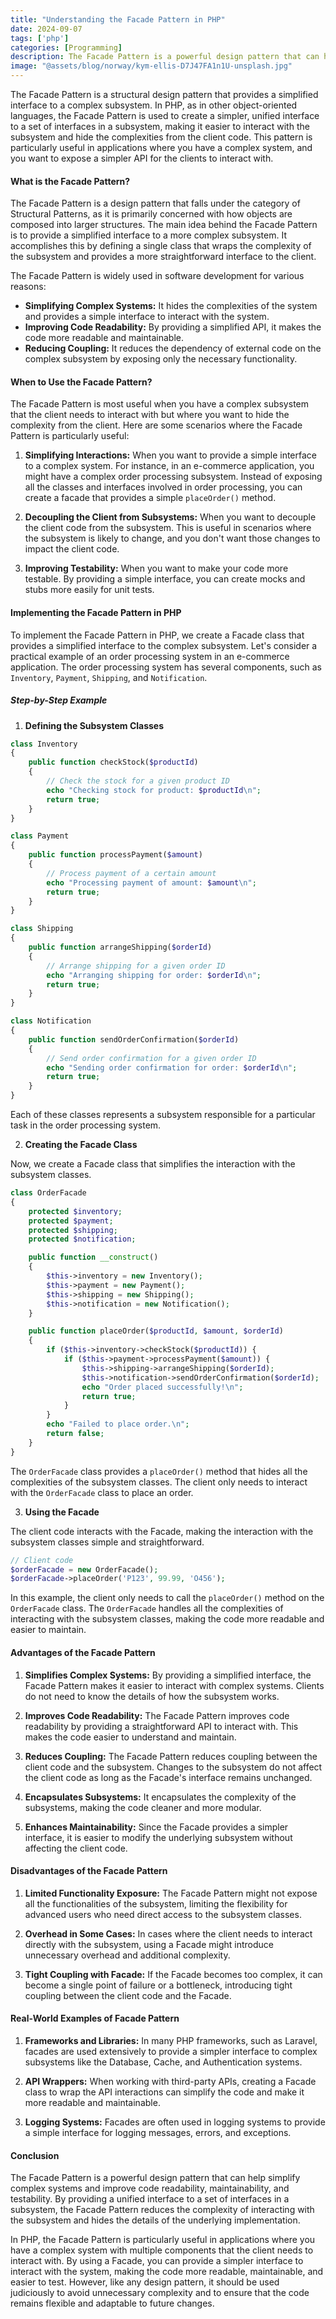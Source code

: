 ```yaml
---
title: "Understanding the Facade Pattern in PHP"
date: 2024-09-07
tags: ['php']
categories: [Programming]
description: The Facade Pattern is a powerful design pattern that can help simplify complex systems and improve code readability, maintainability, and testability.
image: "@assets/blog/norway/kym-ellis-D7J47FA1n1U-unsplash.jpg"
---
```

The Facade Pattern is a structural design pattern that provides a simplified interface to a complex subsystem. In PHP, as in other object-oriented languages, the Facade Pattern is used to create a simpler, unified interface to a set of interfaces in a subsystem, making it easier to interact with the subsystem and hide the complexities from the client code. This pattern is particularly useful in applications where you have a complex system, and you want to expose a simpler API for the clients to interact with.

#### What is the Facade Pattern?

The Facade Pattern is a design pattern that falls under the category of Structural Patterns, as it is primarily concerned with how objects are composed into larger structures. The main idea behind the Facade Pattern is to provide a simplified interface to a more complex subsystem. It accomplishes this by defining a single class that wraps the complexity of the subsystem and provides a more straightforward interface to the client.

The Facade Pattern is widely used in software development for various reasons:

- **Simplifying Complex Systems:** It hides the complexities of the system and provides a simple interface to interact with the system.
- **Improving Code Readability:** By providing a simplified API, it makes the code more readable and maintainable.
- **Reducing Coupling:** It reduces the dependency of external code on the complex subsystem by exposing only the necessary functionality.

#### When to Use the Facade Pattern?

The Facade Pattern is most useful when you have a complex subsystem that the client needs to interact with but where you want to hide the complexity from the client. Here are some scenarios where the Facade Pattern is particularly useful:

1. **Simplifying Interactions:** When you want to provide a simple interface to a complex system. For instance, in an e-commerce application, you might have a complex order processing subsystem. Instead of exposing all the classes and interfaces involved in order processing, you can create a facade that provides a simple `placeOrder()` method.

2. **Decoupling the Client from Subsystems:** When you want to decouple the client code from the subsystem. This is useful in scenarios where the subsystem is likely to change, and you don't want those changes to impact the client code.

3. **Improving Testability:** When you want to make your code more testable. By providing a simple interface, you can create mocks and stubs more easily for unit tests.

#### Implementing the Facade Pattern in PHP

To implement the Facade Pattern in PHP, we create a Facade class that provides a simplified interface to the complex subsystem. Let's consider a practical example of an order processing system in an e-commerce application. The order processing system has several components, such as `Inventory`, `Payment`, `Shipping`, and `Notification`.

##### Step-by-Step Example

1. **Defining the Subsystem Classes**

```php
class Inventory
{
    public function checkStock($productId)
    {
        // Check the stock for a given product ID
        echo "Checking stock for product: $productId\n";
        return true;
    }
}

class Payment
{
    public function processPayment($amount)
    {
        // Process payment of a certain amount
        echo "Processing payment of amount: $amount\n";
        return true;
    }
}

class Shipping
{
    public function arrangeShipping($orderId)
    {
        // Arrange shipping for a given order ID
        echo "Arranging shipping for order: $orderId\n";
        return true;
    }
}

class Notification
{
    public function sendOrderConfirmation($orderId)
    {
        // Send order confirmation for a given order ID
        echo "Sending order confirmation for order: $orderId\n";
        return true;
    }
}
```

Each of these classes represents a subsystem responsible for a particular task in the order processing system.

2. **Creating the Facade Class**

Now, we create a Facade class that simplifies the interaction with the subsystem classes.

```php
class OrderFacade
{
    protected $inventory;
    protected $payment;
    protected $shipping;
    protected $notification;

    public function __construct()
    {
        $this->inventory = new Inventory();
        $this->payment = new Payment();
        $this->shipping = new Shipping();
        $this->notification = new Notification();
    }

    public function placeOrder($productId, $amount, $orderId)
    {
        if ($this->inventory->checkStock($productId)) {
            if ($this->payment->processPayment($amount)) {
                $this->shipping->arrangeShipping($orderId);
                $this->notification->sendOrderConfirmation($orderId);
                echo "Order placed successfully!\n";
                return true;
            }
        }
        echo "Failed to place order.\n";
        return false;
    }
}
```

The `OrderFacade` class provides a `placeOrder()` method that hides all the complexities of the subsystem classes. The client only needs to interact with the `OrderFacade` class to place an order.

3. **Using the Facade**

The client code interacts with the Facade, making the interaction with the subsystem classes simple and straightforward.

```php
// Client code
$orderFacade = new OrderFacade();
$orderFacade->placeOrder('P123', 99.99, 'O456');
```

In this example, the client only needs to call the `placeOrder()` method on the `OrderFacade` class. The `OrderFacade` handles all the complexities of interacting with the subsystem classes, making the code more readable and easier to maintain.

#### Advantages of the Facade Pattern

1. **Simplifies Complex Systems:** By providing a simplified interface, the Facade Pattern makes it easier to interact with complex systems. Clients do not need to know the details of how the subsystem works.

2. **Improves Code Readability:** The Facade Pattern improves code readability by providing a straightforward API to interact with. This makes the code easier to understand and maintain.

3. **Reduces Coupling:** The Facade Pattern reduces coupling between the client code and the subsystem. Changes to the subsystem do not affect the client code as long as the Facade's interface remains unchanged.

4. **Encapsulates Subsystems:** It encapsulates the complexity of the subsystems, making the code cleaner and more modular.

5. **Enhances Maintainability:** Since the Facade provides a simpler interface, it is easier to modify the underlying subsystem without affecting the client code.

#### Disadvantages of the Facade Pattern

1. **Limited Functionality Exposure:** The Facade Pattern might not expose all the functionalities of the subsystem, limiting the flexibility for advanced users who need direct access to the subsystem classes.

2. **Overhead in Some Cases:** In cases where the client needs to interact directly with the subsystem, using a Facade might introduce unnecessary overhead and additional complexity.

3. **Tight Coupling with Facade:** If the Facade becomes too complex, it can become a single point of failure or a bottleneck, introducing tight coupling between the client code and the Facade.

#### Real-World Examples of Facade Pattern

1. **Frameworks and Libraries:** In many PHP frameworks, such as Laravel, facades are used extensively to provide a simpler interface to complex subsystems like the Database, Cache, and Authentication systems.

2. **API Wrappers:** When working with third-party APIs, creating a Facade class to wrap the API interactions can simplify the code and make it more readable and maintainable.

3. **Logging Systems:** Facades are often used in logging systems to provide a simple interface for logging messages, errors, and exceptions.

#### Conclusion

The Facade Pattern is a powerful design pattern that can help simplify complex systems and improve code readability, maintainability, and testability. By providing a unified interface to a set of interfaces in a subsystem, the Facade Pattern reduces the complexity of interacting with the subsystem and hides the details of the underlying implementation.

In PHP, the Facade Pattern is particularly useful in applications where you have a complex system with multiple components that the client needs to interact with. By using a Facade, you can provide a simpler interface to interact with the system, making the code more readable, maintainable, and easier to test. However, like any design pattern, it should be used judiciously to avoid unnecessary complexity and to ensure that the code remains flexible and adaptable to future changes.
